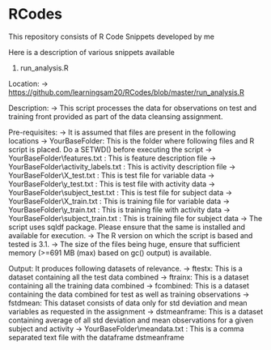 RCodes
======

This repository consists of R Code Snippets developed by me

Here is a description of various snippets available
1. run_analysis.R

Location: 
 -> https://github.com/learningsam20/RCodes/blob/master/run_analysis.R

Description:
 -> This script processes the data for observations on test and training front provided as part of the data cleansing assignment.

Pre-requisites:
 -> It is assumed that files are present in the following locations
 -> YourBaseFolder: This is the folder where following files and R script is placed. Do a SETWD() before executing the script
 -> YourBaseFolder\\features.txt : This is feature description file
 -> YourBaseFolder\\activity_labels.txt : This is activity description file
 -> YourBaseFolder\\X_test.txt : This is test file for variable data
 -> YourBaseFolder\\y_test.txt : This is test file with activity data
 -> YourBaseFolder\\subject_test.txt : This is test file for subject data
 -> YourBaseFolder\\X_train.txt : This is training file for variable data
 -> YourBaseFolder\\y_train.txt : This is training file with activity data
 -> YourBaseFolder\\subject_train.txt : This is training file for subject data
 -> The script uses sqldf package. Please ensure that the same is installed and available for execution.
 -> The R version on which the script is based and tested is 3.1.
 -> The size of the files being huge, ensure that sufficient memory (>=691 MB (max) based on gc() output) is available.

Output:
It produces following datasets of relevance.
 -> ftestx: This is a dataset containing all the test data combined
 -> ftrainx: This is a dataset containing all the training data combined
 -> fcombined: This is a dataset containing the data combined for test as well as training observations
 -> fstdmean: This dataset consists of data only for std deviation and mean variables as requested in the assignment
 -> dstmeanframe: This is a dataset containing average of all std deviation and mean observations for a given subject and activity
-> YourBaseFolder\\meandata.txt : This is a comma separated text file with the dataframe dstmeanframe
